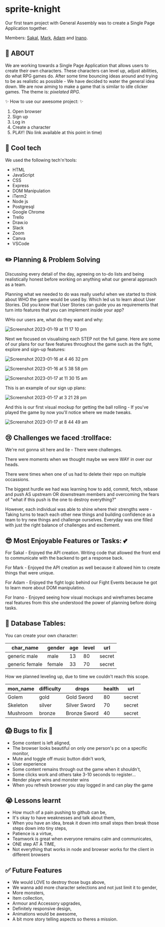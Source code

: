 # sprite-knight
Our first team project with General Assembly was to create a Single Page Application together.

Members: [Sakal](https://github.com/sakalmon), [Mark](https://github.com/Lozlink), [Adam](https://github.com/Onneqq) and [Inano](https://github.com/InanoKnowles).

##  :pushpin: ABOUT

We are working towards a Single Page Application that allows users to create their own characters. These characters can level up, adjust abilities, do what RPG games do. After some time bouncing ideas around and trying to be as realistic as possible - We have decided to water the general idea down.
We are now aiming to make a game that is similar to idle clicker games. The theme is: *pixelated RPG*.

 :sparkles: How to use our awesome project: :sparkles:
1. Open browser
2. Sign up
3. Log in
4. Create a character
5. PLAY!
(No link available at this point in time)

## :rocket: Cool tech

We used the following tech'n'tools:
- HTML
- JavaScript
- CSS
- Express 
- DOM Manipulation
- iTerm2
- Node js
- Postgresql
- Google Chrome
- Trello
- Draw.io
- Slack
- Zoom
- Canva
- VSCode

## :pencil2: Planning & Problem Solving

Discussing every detail of the day, agreeing on to-do lists and being realistically honest before working on anything what our general approach as a team. 

Planning what we needed to do was really useful when we started to think about WHO the game would be used by. Which led us to learn about User Stories. Did you know that User Stories can guide you as requirements that turn into features that you can implement inside your app? 

WHo our users are, what do they want and why:

![Screenshot 2023-01-19 at 11 17 10 pm](https://user-images.githubusercontent.com/116997107/213452758-84460753-8081-48f9-9103-854bb5956982.png)

Next we focused on visualising each STEP not the full game. Here are some of our plans for our fave features throughout the game such as the fight, explore and sign-up features:

![Screenshot 2023-01-16 at 4 46 32 pm](https://user-images.githubusercontent.com/116997107/213453548-53073471-c51b-4977-a3f8-cde54212fbce.png)

![Screenshot 2023-01-16 at 5 38 58 pm](https://user-images.githubusercontent.com/116997107/213453895-4ee31683-2f16-45e6-96c3-e5e2fcdafaab.png)

![Screenshot 2023-01-17 at 11 30 15 am](https://user-images.githubusercontent.com/116997107/213453967-dd67d4ff-ba5c-42a4-a37c-fc6c6fd22130.png)

This is an example of our sign up plans:

![Screenshot 2023-01-17 at 3 21 28 pm](https://user-images.githubusercontent.com/116997107/213455342-51f9979c-4c12-4989-9194-dc01244d39d4.png)

And this is our first visual mockup for getting the ball rolling - If you've played the game by now you'll notice where we made tweaks.

![Screenshot 2023-01-17 at 8 44 49 am](https://user-images.githubusercontent.com/116997107/213455743-0da1169f-e698-4c91-a958-7429fb1d5df9.png)

## :cry: Challenges we faced :trollface:

We're not gonna sit here and lie - There were challenges. 

There were moments when we thought maybe we were WAY in over our heads. 

There were times when one of us had to delete their repo on multiple occassions.

The biggest hurdle we had was learning how to add, commit, fetch, rebase and push AS upstream OR downstream members and overcoming the fears of "what if this push is the one to destroy everything?" 

However, each individual was able to shine where their strengths were - Taking turns to teach each other new things and building confidence as a team to try new things and challenge ourselves. Everyday was one filled with just the right balance of challenges and excitement.

## :sunglasses: Most Enjoyable Features or Tasks:  :two_hearts:

For Sakal - Enjoyed the API creation. Writing code that allowed the front end to communicate with the backend to get a response back.

For Mark - Enjoyed the API creation as well because it allowed him to create things that were unique.

For Adam - Enjoyed the fight logic behind our Fight Events because he got to learn more about DOM manipulatino.

For Inano - Enjoyed seeing how visual mockups and wireframes became real features from this she understood the power of planning before doing tasks.

##  :file_folder: Database Tables:

You can create your own character:

|  char_name | gender  | age  | level  | url  |
|---|---|---|---|---|
|  generic male | male   | 13 | 80   | secret  |
| generic female | female  | 33  | 70  | secret  |

How we planned leveling up, due to time we couldn't reach this scope.
  
|  mon_name | difficulty   | drops   | health  | url  |
|---|---|---|---|---|
|  Golem | gold   | Gold Sword  | 80   | secret  |
|  Skeleton | silver  | Silver Sword  | 70  | secret  |
|  Mushroom | bronze  |  Bronze Sword | 40  |  secret |


## :scream: Bugs to fix :poop:
- Some content is left aligned,
- The browser looks beautiful on only one person's pc on a specific monitor,
- Mute and toggle off music button didn't work,
- User experience
- Some content remains through out the game when it shouldn't,
- Some clicks work and others take 3-10 seconds to register...
- Render player wins and monster wins
- When you refresh browser you stay logged in and can play the game

## :sob: Lessons learnt
- How much of a pain pushing to github can be,
- It's okay to have weaknesses and talk about them,
- When you have an idea, break it down into small steps then break those steps down into tiny steps,
- Patience is a virtue, 
- Teamwork is great when everyone remains calm and communicates,
- ONE step AT A TIME,
- Not everything that works in node and browser works for the client in different browsers

## :white_check_mark: Future Features
- We would LOVE to destroy those bugs above,
- We wanna add more character selections and not just limit it to gender,
- More monsters,
- Item collection,
- Armour and Accessory upgrades,
- Definitely responsive design,
- Animations would be awesome,
- A bit more story telling aspects so theres a mission.

